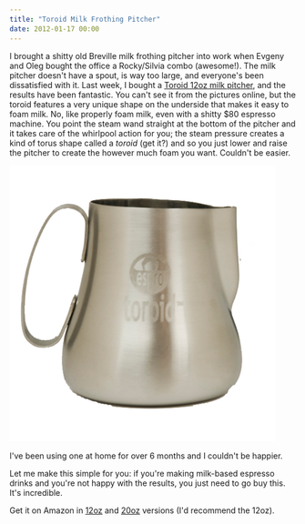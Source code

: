 ```yaml
---
title: "Toroid Milk Frothing Pitcher"
date: 2012-01-17 00:00
---
```


<import><p>I brought a shitty old Breville milk frothing pitcher into work when Evgeny and Oleg bought the office a Rocky/Silvia combo (awesome!). The milk pitcher doesn't have a spout, is way too large, and everyone's been dissatisfied with it. Last week, I bought a <a href="http://www.amazon.com/gp/product/B0054SCEZC/ref=as_li_ss_tl?ie=UTF8&amp;tag=ashfur-20&amp;linkCode=as2&amp;camp=1789&amp;creative=390957&amp;creativeASIN=B0054SCEZC" target="_blank">Toroid 12oz milk pitcher</a>, and the results have been fantastic.<!--more-->
You can't see it from the pictures online, but the toroid features a very unique shape on the underside that makes it easy to foam milk. No, like properly foam milk, even with a shitty $80 espresso machine. You point the steam wand straight at the bottom of the pitcher and it takes care of the whirlpool action for you; the steam pressure creates a kind of torus shape called a <em>toroid </em>(get it?) and so you just lower and raise the pitcher to create the however much foam you want. Couldn't be easier.</p>
<img src="/img/import/blog/2012/01/toroid-milk-frothing-pitcher/A77E4179C0ED44BF9097D0B104462883.png" class="img-responsive"><p>I've been using one at home for over 6 months and I couldn't be happier.</p>
<p>Let me make this simple for you: if you're making milk-based espresso drinks and you're not happy with the results, you just need to go buy this. It's incredible.</p>
<p>Get it on Amazon in <a href="http://www.amazon.com/gp/product/B0054SCEZC/ref=as_li_ss_tl?ie=UTF8&amp;tag=ashfur-20&amp;linkCode=as2&amp;camp=1789&amp;creative=390957&amp;creativeASIN=B0054SCEZC" target="_blank">12oz</a> and <a href="http://www.amazon.com/gp/product/B005LDZFEW/ref=as_li_ss_tl?ie=UTF8&amp;tag=ashfur-20&amp;linkCode=as2&amp;camp=1789&amp;creative=390957&amp;creativeASIN=B005LDZFEW" target="_blank">20oz</a> versions (I'd recommend the 12oz).</p></import>

<!-- more -->

